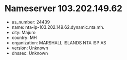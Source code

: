 # Nameserver 103.202.149.62

* as_number: 24439
* name: nta-ip-103.202.149.62.dynamic.nta.mh.
* city: Majuro
* country: MH
* organization: MARSHALL ISLANDS NTA ISP AS
* version: Unknown
* dnssec: Unknown
